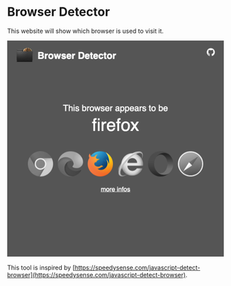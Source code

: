 # Browser Detector

This website will show which browser is used to visit it.

![Screenshots](Screenshot.png)

This tool is inspired by [https://speedysense.com/javascript-detect-browser](https://speedysense.com/javascript-detect-browser).
